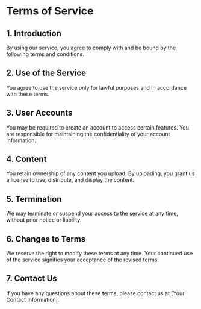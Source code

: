 # Terms of Service

## 1. Introduction
By using our service, you agree to comply with and be bound by the following terms and conditions.

## 2. Use of the Service
You agree to use the service only for lawful purposes and in accordance with these terms.

## 3. User Accounts
You may be required to create an account to access certain features. You are responsible for maintaining the confidentiality of your account information.

## 4. Content
You retain ownership of any content you upload. By uploading, you grant us a license to use, distribute, and display the content.

## 5. Termination
We may terminate or suspend your access to the service at any time, without prior notice or liability.

## 6. Changes to Terms
We reserve the right to modify these terms at any time. Your continued use of the service signifies your acceptance of the revised terms.

## 7. Contact Us
If you have any questions about these terms, please contact us at [Your Contact Information].
